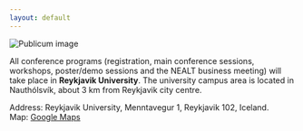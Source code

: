 ```yaml
---
layout: default
---
```


<div class="row">
<div class="col-6 col-12-medium">
     <span class="image fit"><img src="https://en.ru.is/media/almennt/large/%C2%A9Rafn_Sig-7394.jpg" alt="Publicum image" /></span>
</div>
</div>


All conference programs (registration, main conference sessions, workshops, poster/demo sessions and the NEALT business meeting) will take place in **Reykjavik University**. The university campus area is located in Nauthólsvík, about 3 km from Reykjavik city centre. 


Address: Reykjavik University, Menntavegur 1, Reykjavik 102, Iceland.    
Map: [Google Maps](https://goo.gl/maps/XeGpsUfXoaHYU2TR9)    
<!--Getting there: [Google Maps](https://drive.google.com/open?id=1vwgq22PdxMBK6g294YI1ZqrbmYh3Ortt&usp=sharing)-->

